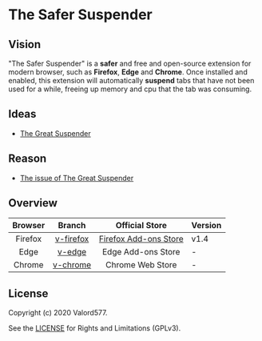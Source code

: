 The Safer Suspender
======================

## Vision

"The Safer Suspender" is a **safer** and free and open-source extension for modern browser, such as **Firefox**, **Edge** and **Chrome**.
Once installed and enabled, this extension will automatically **suspend** tabs that have not been used for a while, freeing up memory and cpu that the tab was consuming.

## Ideas

* [The Great Suspender](https://github.com/greatsuspender/thegreatsuspender)

## Reason

* [The issue of The Great Suspender](https://github.com/greatsuspender/thegreatsuspender/issues/1263)

## Overview

| Browser |          Branch        |               Official Store             | Version |
| :-----: | :--------------------: | :--------------------------------------: | :------ |
| Firefox | [v-firefox][v-firefox] | [Firefox Add-ons Store][Firefox Add-ons] | v1.4    |
| Edge    | [v-edge][v-edge]       | Edge Add-ons Store                       | -       |
| Chrome  | [v-chrome][v-chrome]   | Chrome Web Store                         | -       |

## License

Copyright (c) 2020 Valord577.

See the [LICENSE](LICENSE) for Rights and Limitations (GPLv3).


[v-firefox]: https://github.com/valord577/theSaferSuspender/tree/v-firefox
[Firefox Add-ons]: https://addons.mozilla.org/en-US/firefox/addon/the-safer-suspender/

[v-edge]: https://github.com/valord577/theSaferSuspender/tree/v-edge
[Edge Add-ons]: <Pending>

[v-chrome]: https://github.com/valord577/theSaferSuspender/tree/v-chrome
[Chrome Web Store]: <Pending>
